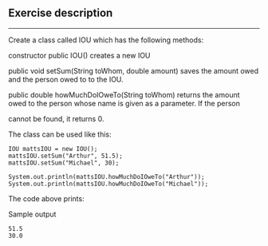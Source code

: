 ## Exercise description

---

Create a class called IOU which has the following methods:

   constructor public IOU() creates a new IOU

   public void setSum(String toWhom, double amount) saves the amount owed and the person owed to to the IOU.

   public double howMuchDoIOweTo(String toWhom) returns the amount owed to the person whose name is given as a parameter. If the person

cannot be found, it returns 0.

The class can be used like this:

    IOU mattsIOU = new IOU();
    mattsIOU.setSum("Arthur", 51.5);
    mattsIOU.setSum("Michael", 30);
    
    System.out.println(mattsIOU.howMuchDoIOweTo("Arthur"));
    System.out.println(mattsIOU.howMuchDoIOweTo("Michael"));

The code above prints:

Sample output

    51.5
    30.0